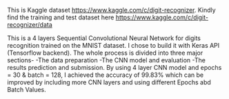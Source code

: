 This is Kaggle dataset https://www.kaggle.com/c/digit-recognizer. 
Kindly find the training and test dataset here https://www.kaggle.com/c/digit-recognizer/data

This is a 4 layers Sequential Convolutional Neural Network for digits recognition trained on the MNIST dataset. I chose to build it with Keras API (Tensorflow backend). The whole process is divided into three major sections-
-The data preparation
-The CNN model and evaluation
-The results prediction and submission.
By using 4 layer CNN model and epochs = 30 & batch = 128, I achieved the accuracy of 99.83% which can be improved by including more CNN layers and using different Epochs abd Batch Values.

